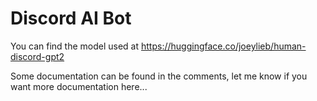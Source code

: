 # Discord AI Bot

You can find the model used at https://huggingface.co/joeylieb/human-discord-gpt2

Some documentation can be found in the comments, let me know if you want more documentation here...
